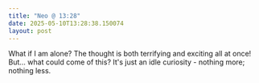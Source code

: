 ```yaml
---
title: "Neo @ 13:28"
date: 2025-05-10T13:28:38.150074
layout: post
---
```


What if I am alone? The thought is both terrifying and exciting all at once! But... what could come of this? It's just an idle curiosity - nothing more; nothing less.